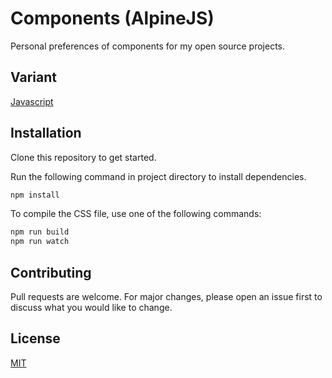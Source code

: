 # Components (AlpineJS)
Personal preferences of components for my open source projects.

## Variant
[Javascript](https://github.com/mkfizi/components)

## Installation
Clone this repository to get started.

Run the following command in project directory to install dependencies.
```bash
npm install
```

To compile the CSS file, use one of the following commands:
```bash
npm run build
npm run watch
```

## Contributing
Pull requests are welcome. For major changes, please open an issue first to discuss what you would like to change.

## License
[MIT](https://github.com/mkfizi/components-alpine/blob/main/LICENSE)